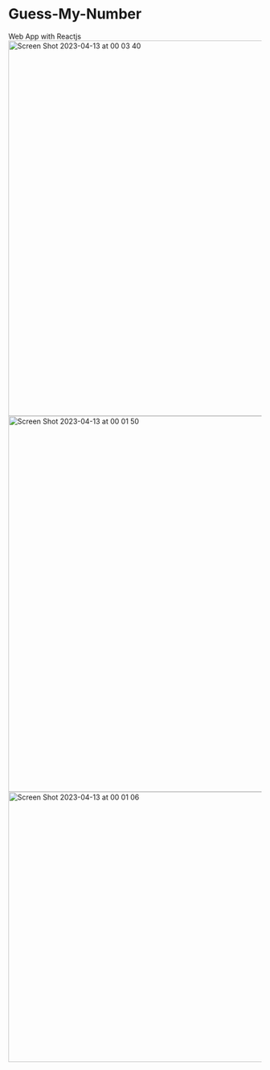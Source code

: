 # Guess-My-Number
Web App with Reactjs
<img width="746" alt="Screen Shot 2023-04-13 at 00 03 40" src="https://user-images.githubusercontent.com/70035439/231658880-f0c40ab6-a1b4-49bc-8aa9-9924b9e7c1c5.png">
<img width="747" alt="Screen Shot 2023-04-13 at 00 01 50" src="https://user-images.githubusercontent.com/70035439/231658883-97fba434-adc5-428b-9249-d2eebdba5242.png">
<img width="537" alt="Screen Shot 2023-04-13 at 00 01 06" src="https://user-images.githubusercontent.com/70035439/231658884-b78e5f64-0ad2-4b5b-8aed-645efe4098b0.png">
